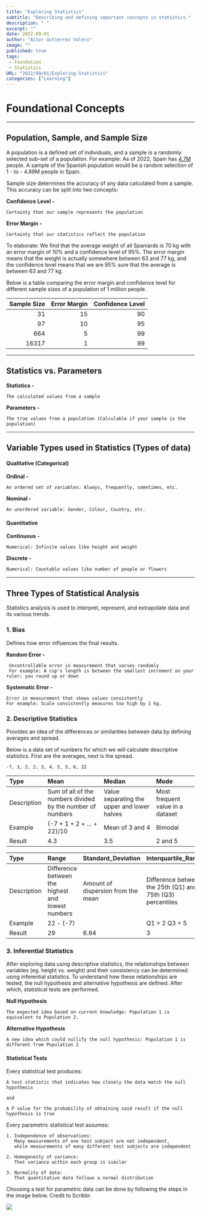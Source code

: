 ```yaml
---
title: "Exploring Statistics"
subtitle: "Describing and defining important concepts in statistics."
description: " "
excerpt: ""
date: 2022-09-01
author: "Aitor Gutierrez Valero"
image: ""
published: true
tags:
 - Foundation
 - Statistics
URL: "2022/09/01/Exploring-Statistics"
categories: ["Learning"]
---
```


# Foundational Concepts

------------------------------------------------------------------------

## Population, Sample, and Sample Size

A population is a defined set of individuals, and a sample is a randomly
selected sub-set of a population. For example: As of 2022, Spain has
[4.7M](https://www.ine.es/dyngs/INEbase/es/operacion.htm?c=Estadistica_C&cid=1254736176951&menu=ultiDatos&idp=1254735572981)
people. A sample of the Spanish population would be a random selection
of 1 - to - 4.69M people in Spain.

Sample size determines the accuracy of any data calculated from a
sample. This accuracy can be split into two concepts:

**Confidence Level -**

    Certainty that our sample represents the population

**Error Margin -**

    Certainty that our statistics reflect the population

To elaborate: We find that the average weight of all Spaniards is 70 kg
with an error margin of 10% and a confidence level of 95%. The error
margin means that the weight is actually somewhere between 63 and 77 kg,
and the confidence level means that we are 95% sure that the average is
between 63 and 77 kg.

Below is a table comparing the error margin and confidence level for
different sample sizes of a population of 1 million people.

| Sample Size | Error Margin | Confidence Level |
|------------:|-------------:|-----------------:|
|          31 |           15 |               90 |
|          97 |           10 |               95 |
|         664 |            5 |               99 |
|       16317 |            1 |               99 |

------------------------------------------------------------------------

## Statistics vs. Parameters

**Statistics -**

    The calculated values from a sample

**Parameters -**

    The true values from a population (Calculable if your sample is the population)

------------------------------------------------------------------------

## Variable Types used in Statistics (Types of data)

#### Qualitative (Categorical)

**Ordinal -**

    An ordered set of variables: Always, frequently, sometimes, etc.

**Nominal -**

    An unordered variable: Gender, Colour, Country, etc.

#### Quantitative

**Continuous -**

    Numerical: Infinite values like height and weight

**Discrete -**

    Numerical: Countable values like number of people or flowers

------------------------------------------------------------------------

## Three Types of Statistical Analysis

Statistics analysis is used to interpret, represent, and extrapolate
data and its various trends.

### 1. Bias

Defines how error influences the final results.

**Random Error -**

     Uncontrollable error in measurement that varies randomly
     For example: A cup's length is between the smallest increment on your ruler; you round up or down

**Systematic Error -**

    Error in measurement that skews values consistently
    For example: Scale consistently measures too high by 1 kg.

### 2. Descriptive Statistics

Provides an idea of the differences or similarities between data by
defining averages and spread.

Below is a data set of numbers for which we will calculate descriptive
statistics. First are the averages, next is the spread.

    -7, 1, 2, 2, 3, 4, 5, 5, 6, 22

| Type        | Mean                                                       | Median                                      | Mode                             |
|:------------|:-----------------------------------------------------------|:--------------------------------------------|:---------------------------------|
| Description | Sum of all of the numbers divided by the number of numbers | Value separating the upper and lower halves | Most frequent value in a dataset |
| Example     | (-7 + 1 + 2 + … + 22)/10                                   | Mean of 3 and 4                             | Bimodal                          |
| Result      | 4.3                                                        | 3.5                                         | 2 and 5                          |

| Type        | Range                                             | Standard_Deviation                 | Interquartile_Range                                        |
|:------------|:--------------------------------------------------|:-----------------------------------|:-----------------------------------------------------------|
| Description | Difference between the highest and lowest numbers | Amount of dispersion from the mean | Difference between the 25th (Q1) and 75th (Q3) percentiles |
| Example     | 22 - (-7)                                         |                                    | Q1 = 2 Q3 = 5                                              |
| Result      | 29                                                | 6.84                               | 3                                                          |

### 3. Inferential Statistics

After exploring data using descriptive statistics, the relationships
between variables (eg. height vs. weight) and their consistency can be
determined using inferential statistics. To understand how these
relationships are tested, the null hypothesis and alternative hypothesis
are defined. After which, statistical tests are performed.

**Null Hypothesis**

    The expected idea based on current knowledge: Population 1 is equivalent to Population 2.

**Alternative Hypothesis**

    A new idea which could nullify the null hypothesis: Population 1 is different from Population 2

#### Statistical Tests

Every statistical test produces:

    A test statistic that indicates how closely the data match the null hypothesis

    and

    A P value for the probability of obtaining said result if the null hypothesis is true

Every parametric statistical test assumes:

    1. Independence of observations:
       Many measurements of one test subject are not independent,
       while measurements of many different test subjects are independent
       
    2. Homogeneity of variance:
       That variance within each group is similar

    3. Normality of data:
       That quantitative data follows a normal distribution
       

Choosing a test for parametric data can be done by following the steps
in the image below. Credit to Scribbr.

![](https://cdn.scribbr.com/wp-content/uploads//2020/01/flowchart-for-choosing-a-statistical-test.png)